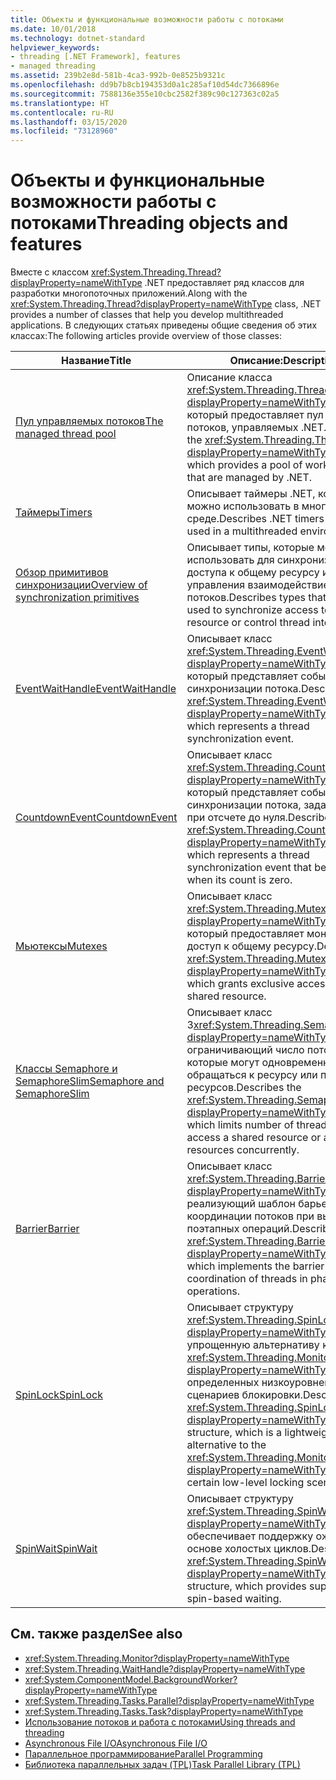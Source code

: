 ```yaml
---
title: Объекты и функциональные возможности работы с потоками
ms.date: 10/01/2018
ms.technology: dotnet-standard
helpviewer_keywords:
- threading [.NET Framework], features
- managed threading
ms.assetid: 239b2e8d-581b-4ca3-992b-0e8525b9321c
ms.openlocfilehash: dd9b7b8cb194353d0a1c285af10d54dc7366896e
ms.sourcegitcommit: 7588136e355e10cbc2582f389c90c127363c02a5
ms.translationtype: HT
ms.contentlocale: ru-RU
ms.lasthandoff: 03/15/2020
ms.locfileid: "73128960"
---
```

# <a name="threading-objects-and-features"></a><span data-ttu-id="3047d-102">Объекты и функциональные возможности работы с потоками</span><span class="sxs-lookup"><span data-stu-id="3047d-102">Threading objects and features</span></span>

<span data-ttu-id="3047d-103">Вместе с классом <xref:System.Threading.Thread?displayProperty=nameWithType> .NET предоставляет ряд классов для разработки многопоточных приложений.</span><span class="sxs-lookup"><span data-stu-id="3047d-103">Along with the <xref:System.Threading.Thread?displayProperty=nameWithType> class, .NET provides a number of classes that help you develop multithreaded applications.</span></span> <span data-ttu-id="3047d-104">В следующих статьях приведены общие сведения об этих классах:</span><span class="sxs-lookup"><span data-stu-id="3047d-104">The following articles provide overview of those classes:</span></span>

|<span data-ttu-id="3047d-105">Название</span><span class="sxs-lookup"><span data-stu-id="3047d-105">Title</span></span>|<span data-ttu-id="3047d-106">Описание:</span><span class="sxs-lookup"><span data-stu-id="3047d-106">Description</span></span>|  
|-----------|-----------------|  
|[<span data-ttu-id="3047d-107">Пул управляемых потоков</span><span class="sxs-lookup"><span data-stu-id="3047d-107">The managed thread pool</span></span>](the-managed-thread-pool.md)|<span data-ttu-id="3047d-108">Описание класса <xref:System.Threading.ThreadPool?displayProperty=nameWithType>, который предоставляет пул рабочих потоков, управляемых .NET.</span><span class="sxs-lookup"><span data-stu-id="3047d-108">Describes the <xref:System.Threading.ThreadPool?displayProperty=nameWithType> class, which provides a pool of worker threads that are managed by .NET.</span></span>|  
|[<span data-ttu-id="3047d-109">Таймеры</span><span class="sxs-lookup"><span data-stu-id="3047d-109">Timers</span></span>](timers.md)|<span data-ttu-id="3047d-110">Описывает таймеры .NET, которые можно использовать в многопоточной среде.</span><span class="sxs-lookup"><span data-stu-id="3047d-110">Describes .NET timers that can be used in a multithreaded environment.</span></span>|
|[<span data-ttu-id="3047d-111">Обзор примитивов синхронизации</span><span class="sxs-lookup"><span data-stu-id="3047d-111">Overview of synchronization primitives</span></span>](overview-of-synchronization-primitives.md)|<span data-ttu-id="3047d-112">Описывает типы, которые можно использовать для синхронизации доступа к общему ресурсу или для управления взаимодействием потоков.</span><span class="sxs-lookup"><span data-stu-id="3047d-112">Describes types that can be used to synchronize access to a shared resource or control thread interaction.</span></span>|
|[<span data-ttu-id="3047d-113">EventWaitHandle</span><span class="sxs-lookup"><span data-stu-id="3047d-113">EventWaitHandle</span></span>](eventwaithandle.md)|<span data-ttu-id="3047d-114">Описывает класс <xref:System.Threading.EventWaitHandle?displayProperty=nameWithType>, который представляет событие синхронизации потока.</span><span class="sxs-lookup"><span data-stu-id="3047d-114">Describes the <xref:System.Threading.EventWaitHandle?displayProperty=nameWithType> class, which represents a thread synchronization event.</span></span>|
|[<span data-ttu-id="3047d-115">CountdownEvent</span><span class="sxs-lookup"><span data-stu-id="3047d-115">CountdownEvent</span></span>](countdownevent.md)|<span data-ttu-id="3047d-116">Описывает класс <xref:System.Threading.CountdownEvent?displayProperty=nameWithType>, который представляет событие синхронизации потока, задаваемое при отсчете до нуля.</span><span class="sxs-lookup"><span data-stu-id="3047d-116">Describes the <xref:System.Threading.CountdownEvent?displayProperty=nameWithType> class, which represents a thread synchronization event that becomes set when its count is zero.</span></span>|
|[<span data-ttu-id="3047d-117">Мьютексы</span><span class="sxs-lookup"><span data-stu-id="3047d-117">Mutexes</span></span>](mutexes.md)|<span data-ttu-id="3047d-118">Описывает класс <xref:System.Threading.Mutex?displayProperty=nameWithType>, который предоставляет монопольный доступ к общему ресурсу.</span><span class="sxs-lookup"><span data-stu-id="3047d-118">Describes the <xref:System.Threading.Mutex?displayProperty=nameWithType> class, which grants exclusive access to a shared resource.</span></span>|
|[<span data-ttu-id="3047d-119">Классы Semaphore и SemaphoreSlim</span><span class="sxs-lookup"><span data-stu-id="3047d-119">Semaphore and SemaphoreSlim</span></span>](semaphore-and-semaphoreslim.md)|<span data-ttu-id="3047d-120">Описывает класс 3<xref:System.Threading.Semaphore?displayProperty=nameWithType>, ограничивающий число потоков, которые могут одновременно обращаться к ресурсу или пулу ресурсов.</span><span class="sxs-lookup"><span data-stu-id="3047d-120">Describes the <xref:System.Threading.Semaphore?displayProperty=nameWithType> class, which limits number of threads that can access a shared resource or a pool of resources concurrently.</span></span>|
|[<span data-ttu-id="3047d-121">Barrier</span><span class="sxs-lookup"><span data-stu-id="3047d-121">Barrier</span></span>](barrier.md)|<span data-ttu-id="3047d-122">Описывает класс <xref:System.Threading.Barrier?displayProperty=nameWithType>, реализующий шаблон барьера для координации потоков при выполнении поэтапных операций.</span><span class="sxs-lookup"><span data-stu-id="3047d-122">Describes the <xref:System.Threading.Barrier?displayProperty=nameWithType> class, which implements the barrier pattern for coordination of threads in phased operations.</span></span>|
|[<span data-ttu-id="3047d-123">SpinLock</span><span class="sxs-lookup"><span data-stu-id="3047d-123">SpinLock</span></span>](spinlock.md)|<span data-ttu-id="3047d-124">Описывает структуру <xref:System.Threading.SpinLock?displayProperty=nameWithType>, упрощенную альтернативу классу <xref:System.Threading.Monitor?displayProperty=nameWithType> для определенных низкоуровневых сценариев блокировки.</span><span class="sxs-lookup"><span data-stu-id="3047d-124">Describes the <xref:System.Threading.SpinLock?displayProperty=nameWithType> structure, which is a lightweight alternative to the <xref:System.Threading.Monitor?displayProperty=nameWithType> class for certain low-level locking scenarios.</span></span>|
|[<span data-ttu-id="3047d-125">SpinWait</span><span class="sxs-lookup"><span data-stu-id="3047d-125">SpinWait</span></span>](spinwait.md)|<span data-ttu-id="3047d-126">Описывает структуру <xref:System.Threading.SpinWait?displayProperty=nameWithType>, которая обеспечивает поддержку ожидания на основе холостых циклов.</span><span class="sxs-lookup"><span data-stu-id="3047d-126">Describes the <xref:System.Threading.SpinWait?displayProperty=nameWithType> structure, which provides support for spin-based waiting.</span></span>|

## <a name="see-also"></a><span data-ttu-id="3047d-127">См. также раздел</span><span class="sxs-lookup"><span data-stu-id="3047d-127">See also</span></span>

- <xref:System.Threading.Monitor?displayProperty=nameWithType>
- <xref:System.Threading.WaitHandle?displayProperty=nameWithType>
- <xref:System.ComponentModel.BackgroundWorker?displayProperty=nameWithType>
- <xref:System.Threading.Tasks.Parallel?displayProperty=nameWithType>
- <xref:System.Threading.Tasks.Task?displayProperty=nameWithType>
- [<span data-ttu-id="3047d-128">Использование потоков и работа с потоками</span><span class="sxs-lookup"><span data-stu-id="3047d-128">Using threads and threading</span></span>](using-threads-and-threading.md)
- [<span data-ttu-id="3047d-129">Asynchronous File I/O</span><span class="sxs-lookup"><span data-stu-id="3047d-129">Asynchronous File I/O</span></span>](../io/asynchronous-file-i-o.md)
- [<span data-ttu-id="3047d-130">Параллельное программирование</span><span class="sxs-lookup"><span data-stu-id="3047d-130">Parallel Programming</span></span>](../parallel-programming/index.md)
- [<span data-ttu-id="3047d-131">Библиотека параллельных задач (TPL)</span><span class="sxs-lookup"><span data-stu-id="3047d-131">Task Parallel Library (TPL)</span></span>](../parallel-programming/task-parallel-library-tpl.md)
